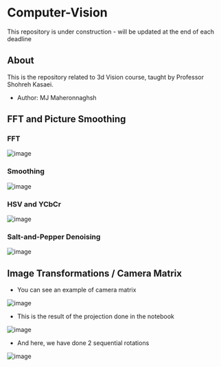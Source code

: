 # Computer-Vision
This repository is under construction - will be updated at the end of each deadline

## About
This is the repository related to 3d Vision course, taught by Professor Shohreh Kasaei.
- Author: MJ Maheronnaghsh

## FFT and Picture Smoothing
### FFT
![image](https://github.com/mjmaher987/Computer-Vision/assets/77095635/755e34d4-b8b0-4202-8282-c888c3c6f19a)

### Smoothing
![image](https://github.com/mjmaher987/Computer-Vision/assets/77095635/b92f72c1-7ada-40ac-abd9-538a666d83be)

### HSV and YCbCr
![image](https://github.com/mjmaher987/Computer-Vision/assets/77095635/80b99d9c-4d48-4d57-9d04-1e5ad3416939)

### Salt-and-Pepper Denoising
![image](https://github.com/mjmaher987/Computer-Vision/assets/77095635/da099d18-e5a6-4abb-9666-ca5c0a9b3367)

## Image Transformations / Camera Matrix
- You can see an example of camera matrix

![image](https://github.com/mjmaher987/Computer-Vision/assets/77095635/8767b5db-381c-42c0-b246-d8438e6371f6)

- This is the result of the projection done in the notebook

![image](https://github.com/mjmaher987/Computer-Vision/assets/77095635/ed43fe78-83ad-4cff-91ac-b2cce29c63be)

- And here, we have done 2 sequential rotations
  
![image](https://github.com/mjmaher987/Computer-Vision/assets/77095635/c3dc03ca-7c09-49bf-930d-56b62e1bb59e)



